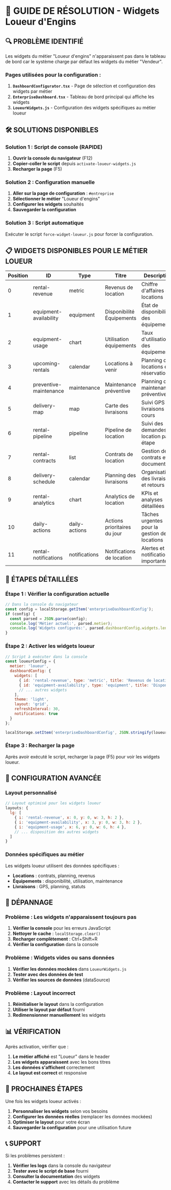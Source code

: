 # 🚀 GUIDE DE RÉSOLUTION - Widgets Loueur d'Engins

## 🔍 **PROBLÈME IDENTIFIÉ**

Les widgets du métier "Loueur d'engins" n'apparaissent pas dans le tableau de bord car le système charge par défaut les widgets du métier "Vendeur".

### **Pages utilisées pour la configuration :**

1. **`DashboardConfigurator.tsx`** - Page de sélection et configuration des widgets par métier
2. **`EnterpriseDashboard.tsx`** - Tableau de bord principal qui affiche les widgets
3. **`LoueurWidgets.js`** - Configuration des widgets spécifiques au métier loueur

## 🛠️ **SOLUTIONS DISPONIBLES**

### **Solution 1 : Script de console (RAPIDE)**

1. **Ouvrir la console du navigateur** (F12)
2. **Copier-coller le script** depuis `activate-loueur-widgets.js`
3. **Recharger la page** (F5)

### **Solution 2 : Configuration manuelle**

1. **Aller sur la page de configuration** : `#entreprise`
2. **Sélectionner le métier** "Loueur d'engins"
3. **Configurer les widgets** souhaités
4. **Sauvegarder la configuration**

### **Solution 3 : Script automatique**

Exécuter le script `force-widget-loueur.js` pour forcer la configuration.

## 📋 **WIDGETS DISPONIBLES POUR LE MÉTIER LOUEUR**

| Position | ID | Type | Titre | Description |
|----------|----|------|-------|-------------|
| 0 | rental-revenue | metric | Revenus de location | Chiffre d'affaires des locations |
| 1 | equipment-availability | equipment | Disponibilité Équipements | État de disponibilité des équipements |
| 2 | equipment-usage | chart | Utilisation équipements | Taux d'utilisation des équipements |
| 3 | upcoming-rentals | calendar | Locations à venir | Planning des locations et réservations |
| 4 | preventive-maintenance | maintenance | Maintenance préventive | Planning des maintenances préventives |
| 5 | delivery-map | map | Carte des livraisons | Suivi GPS des livraisons en cours |
| 6 | rental-pipeline | pipeline | Pipeline de location | Suivi des demandes de location par étape |
| 7 | rental-contracts | list | Contrats de location | Gestion des contrats et documents |
| 8 | delivery-schedule | calendar | Planning des livraisons | Organisation des livraisons et retours |
| 9 | rental-analytics | chart | Analytics de location | KPIs et analyses détaillées |
| 10 | daily-actions | daily-actions | Actions prioritaires du jour | Tâches urgentes pour la gestion des locations |
| 11 | rental-notifications | notifications | Notifications de location | Alertes et notifications importantes |

## 🎯 **ÉTAPES DÉTAILLÉES**

### **Étape 1 : Vérifier la configuration actuelle**

```javascript
// Dans la console du navigateur
const config = localStorage.getItem('enterpriseDashboardConfig');
if (config) {
  const parsed = JSON.parse(config);
  console.log('Métier actuel:', parsed.metier);
  console.log('Widgets configurés:', parsed.dashboardConfig.widgets.length);
}
```

### **Étape 2 : Activer les widgets loueur**

```javascript
// Script à exécuter dans la console
const loueurConfig = {
  metier: 'loueur',
  dashboardConfig: {
    widgets: [
      { id: 'rental-revenue', type: 'metric', title: 'Revenus de location', enabled: true, position: 0 },
      { id: 'equipment-availability', type: 'equipment', title: 'Disponibilité Équipements', enabled: true, position: 1 },
      // ... autres widgets
    ],
    theme: 'light',
    layout: 'grid',
    refreshInterval: 30,
    notifications: true
  }
};

localStorage.setItem('enterpriseDashboardConfig', JSON.stringify(loueurConfig));
```

### **Étape 3 : Recharger la page**

Après avoir exécuté le script, recharger la page (F5) pour voir les widgets loueur.

## 🔧 **CONFIGURATION AVANCÉE**

### **Layout personnalisé**

```javascript
// Layout optimisé pour les widgets loueur
layouts: {
  lg: [
    { i: 'rental-revenue', x: 0, y: 0, w: 3, h: 2 },
    { i: 'equipment-availability', x: 3, y: 0, w: 3, h: 2 },
    { i: 'equipment-usage', x: 6, y: 0, w: 6, h: 4 },
    // ... disposition des autres widgets
  ]
}
```

### **Données spécifiques au métier**

Les widgets loueur utilisent des données spécifiques :
- **Locations** : contrats, planning, revenus
- **Équipements** : disponibilité, utilisation, maintenance
- **Livraisons** : GPS, planning, statuts

## 🚨 **DÉPANNAGE**

### **Problème : Les widgets n'apparaissent toujours pas**

1. **Vérifier la console** pour les erreurs JavaScript
2. **Nettoyer le cache** : `localStorage.clear()`
3. **Recharger complètement** : Ctrl+Shift+R
4. **Vérifier la configuration** dans la console

### **Problème : Widgets vides ou sans données**

1. **Vérifier les données mockées** dans `LoueurWidgets.js`
2. **Tester avec des données de test**
3. **Vérifier les sources de données** (dataSource)

### **Problème : Layout incorrect**

1. **Réinitialiser le layout** dans la configuration
2. **Utiliser le layout par défaut** fourni
3. **Redimensionner manuellement** les widgets

## 📊 **VÉRIFICATION**

Après activation, vérifier que :

1. **Le métier affiché** est "Loueur" dans le header
2. **Les widgets apparaissent** avec les bons titres
3. **Les données s'affichent** correctement
4. **Le layout est correct** et responsive

## 🎯 **PROCHAINES ÉTAPES**

Une fois les widgets loueur activés :

1. **Personnaliser les widgets** selon vos besoins
2. **Configurer les données réelles** (remplacer les données mockées)
3. **Optimiser le layout** pour votre écran
4. **Sauvegarder la configuration** pour une utilisation future

## 📞 **SUPPORT**

Si les problèmes persistent :

1. **Vérifier les logs** dans la console du navigateur
2. **Tester avec le script de base** fourni
3. **Consulter la documentation** des widgets
4. **Contacter le support** avec les détails du problème 